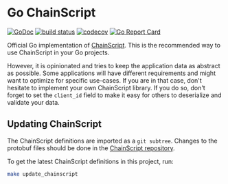 # Go ChainScript

[![GoDoc](https://godoc.org/github.com/stratumn/go-chainscript?status.svg)](https://godoc.org/github.com/stratumn/go-chainscript)
[![build status](https://travis-ci.org/stratumn/go-chainscript.svg?branch=master)](https://travis-ci.org/stratumn/go-chainscript)
[![codecov](https://codecov.io/gh/stratumn/go-chainscript/branch/master/graph/badge.svg)](https://codecov.io/gh/stratumn/go-chainscript)
[![Go Report Card](https://goreportcard.com/badge/github.com/stratumn/go-chainscript)](https://goreportcard.com/report/github.com/stratumn/go-chainscript)

Official Go implementation of [ChainScript](https://github.com/stratumn/chainscript).
This is the recommended way to use ChainScript in your Go projects.

However, it is opinionated and tries to keep the application data as abstract
as possible. Some applications will have different requirements and might
want to optimize for specific use-cases. If you are in that case, don't
hesitate to implement your own ChainScript library.
If you do so, don't forget to set the `client_id` field to make it easy for
others to deserialize and validate your data.

## Updating ChainScript

The ChainScript definitions are imported as a `git subtree`.
Changes to the protobuf files should be done in the
[ChainScript repository](https://github.com/stratumn/chainscript).

To get the latest ChainScript definitions in this project, run:

```bash
make update_chainscript
```
